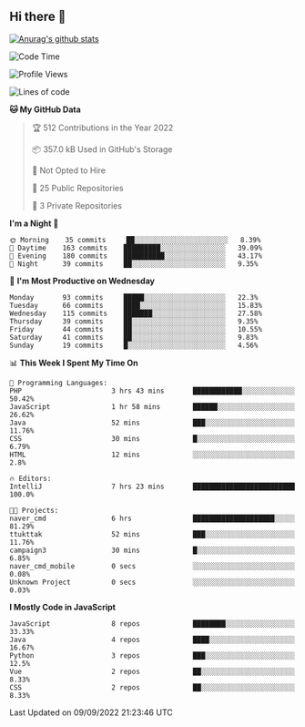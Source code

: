 ## Hi there 👋

[![Anurag's github stats](https://github-readme-stats.vercel.app/api?username=Songwonseok)](https://github.com/anuraghazra/github-readme-stats)



<!--START_SECTION:waka-->
![Code Time](http://img.shields.io/badge/Code%20Time-1%2C748%20hrs%2029%20mins-blue)

![Profile Views](http://img.shields.io/badge/Profile%20Views-0-blue)

![Lines of code](https://img.shields.io/badge/From%20Hello%20World%20I%27ve%20Written-3%20Million%20lines%20of%20code-blue)

**🐱 My GitHub Data** 

> 🏆 512 Contributions in the Year 2022
 > 
> 📦 357.0 kB Used in GitHub's Storage 
 > 
> 🚫 Not Opted to Hire
 > 
> 📜 25 Public Repositories 
 > 
> 🔑 3 Private Repositories  
 > 
**I'm a Night 🦉** 

```text
🌞 Morning    35 commits     ██░░░░░░░░░░░░░░░░░░░░░░░   8.39% 
🌆 Daytime    163 commits    █████████░░░░░░░░░░░░░░░░   39.09% 
🌃 Evening    180 commits    ██████████░░░░░░░░░░░░░░░   43.17% 
🌙 Night      39 commits     ██░░░░░░░░░░░░░░░░░░░░░░░   9.35%

```
📅 **I'm Most Productive on Wednesday** 

```text
Monday       93 commits     █████░░░░░░░░░░░░░░░░░░░░   22.3% 
Tuesday      66 commits     ████░░░░░░░░░░░░░░░░░░░░░   15.83% 
Wednesday    115 commits    ███████░░░░░░░░░░░░░░░░░░   27.58% 
Thursday     39 commits     ██░░░░░░░░░░░░░░░░░░░░░░░   9.35% 
Friday       44 commits     ██░░░░░░░░░░░░░░░░░░░░░░░   10.55% 
Saturday     41 commits     ██░░░░░░░░░░░░░░░░░░░░░░░   9.83% 
Sunday       19 commits     █░░░░░░░░░░░░░░░░░░░░░░░░   4.56%

```


📊 **This Week I Spent My Time On** 

```text
💬 Programming Languages: 
PHP                      3 hrs 43 mins       ████████████░░░░░░░░░░░░░   50.42% 
JavaScript               1 hr 58 mins        ██████░░░░░░░░░░░░░░░░░░░   26.62% 
Java                     52 mins             ███░░░░░░░░░░░░░░░░░░░░░░   11.76% 
CSS                      30 mins             █░░░░░░░░░░░░░░░░░░░░░░░░   6.79% 
HTML                     12 mins             ░░░░░░░░░░░░░░░░░░░░░░░░░   2.8%

🔥 Editors: 
IntelliJ                 7 hrs 23 mins       █████████████████████████   100.0%

🐱‍💻 Projects: 
naver_cmd                6 hrs               ████████████████████░░░░░   81.29% 
ttukttak                 52 mins             ███░░░░░░░░░░░░░░░░░░░░░░   11.76% 
campaign3                30 mins             █░░░░░░░░░░░░░░░░░░░░░░░░   6.85% 
naver_cmd_mobile         0 secs              ░░░░░░░░░░░░░░░░░░░░░░░░░   0.08% 
Unknown Project          0 secs              ░░░░░░░░░░░░░░░░░░░░░░░░░   0.03%

```

**I Mostly Code in JavaScript** 

```text
JavaScript               8 repos             ████████░░░░░░░░░░░░░░░░░   33.33% 
Java                     4 repos             ████░░░░░░░░░░░░░░░░░░░░░   16.67% 
Python                   3 repos             ███░░░░░░░░░░░░░░░░░░░░░░   12.5% 
Vue                      2 repos             ██░░░░░░░░░░░░░░░░░░░░░░░   8.33% 
CSS                      2 repos             ██░░░░░░░░░░░░░░░░░░░░░░░   8.33%

```



 Last Updated on 09/09/2022 21:23:46 UTC
<!--END_SECTION:waka-->
